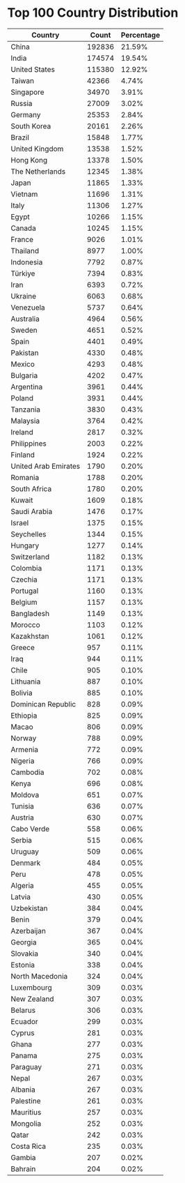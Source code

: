 # Top 100 Country Distribution
| Country | Count | Percentage |
|----|----|----|
| China | 192836 | 21.59% |
| India | 174574 | 19.54% |
| United States | 115380 | 12.92% |
| Taiwan | 42366 | 4.74% |
| Singapore | 34970 | 3.91% |
| Russia | 27009 | 3.02% |
| Germany | 25353 | 2.84% |
| South Korea | 20161 | 2.26% |
| Brazil | 15848 | 1.77% |
| United Kingdom | 13538 | 1.52% |
| Hong Kong | 13378 | 1.50% |
| The Netherlands | 12345 | 1.38% |
| Japan | 11865 | 1.33% |
| Vietnam | 11696 | 1.31% |
| Italy | 11306 | 1.27% |
| Egypt | 10266 | 1.15% |
| Canada | 10245 | 1.15% |
| France | 9026 | 1.01% |
| Thailand | 8977 | 1.00% |
| Indonesia | 7792 | 0.87% |
| Türkiye | 7394 | 0.83% |
| Iran | 6393 | 0.72% |
| Ukraine | 6063 | 0.68% |
| Venezuela | 5737 | 0.64% |
| Australia | 4964 | 0.56% |
| Sweden | 4651 | 0.52% |
| Spain | 4401 | 0.49% |
| Pakistan | 4330 | 0.48% |
| Mexico | 4293 | 0.48% |
| Bulgaria | 4202 | 0.47% |
| Argentina | 3961 | 0.44% |
| Poland | 3931 | 0.44% |
| Tanzania | 3830 | 0.43% |
| Malaysia | 3764 | 0.42% |
| Ireland | 2817 | 0.32% |
| Philippines | 2003 | 0.22% |
| Finland | 1924 | 0.22% |
| United Arab Emirates | 1790 | 0.20% |
| Romania | 1788 | 0.20% |
| South Africa | 1780 | 0.20% |
| Kuwait | 1609 | 0.18% |
| Saudi Arabia | 1476 | 0.17% |
| Israel | 1375 | 0.15% |
| Seychelles | 1344 | 0.15% |
| Hungary | 1277 | 0.14% |
| Switzerland | 1182 | 0.13% |
| Colombia | 1171 | 0.13% |
| Czechia | 1171 | 0.13% |
| Portugal | 1160 | 0.13% |
| Belgium | 1157 | 0.13% |
| Bangladesh | 1149 | 0.13% |
| Morocco | 1103 | 0.12% |
| Kazakhstan | 1061 | 0.12% |
| Greece | 957 | 0.11% |
| Iraq | 944 | 0.11% |
| Chile | 905 | 0.10% |
| Lithuania | 887 | 0.10% |
| Bolivia | 885 | 0.10% |
| Dominican Republic | 828 | 0.09% |
| Ethiopia | 825 | 0.09% |
| Macao | 806 | 0.09% |
| Norway | 788 | 0.09% |
| Armenia | 772 | 0.09% |
| Nigeria | 766 | 0.09% |
| Cambodia | 702 | 0.08% |
| Kenya | 696 | 0.08% |
| Moldova | 651 | 0.07% |
| Tunisia | 636 | 0.07% |
| Austria | 630 | 0.07% |
| Cabo Verde | 558 | 0.06% |
| Serbia | 515 | 0.06% |
| Uruguay | 509 | 0.06% |
| Denmark | 484 | 0.05% |
| Peru | 478 | 0.05% |
| Algeria | 455 | 0.05% |
| Latvia | 430 | 0.05% |
| Uzbekistan | 384 | 0.04% |
| Benin | 379 | 0.04% |
| Azerbaijan | 367 | 0.04% |
| Georgia | 365 | 0.04% |
| Slovakia | 340 | 0.04% |
| Estonia | 338 | 0.04% |
| North Macedonia | 324 | 0.04% |
| Luxembourg | 309 | 0.03% |
| New Zealand | 307 | 0.03% |
| Belarus | 306 | 0.03% |
| Ecuador | 299 | 0.03% |
| Cyprus | 281 | 0.03% |
| Ghana | 277 | 0.03% |
| Panama | 275 | 0.03% |
| Paraguay | 271 | 0.03% |
| Nepal | 267 | 0.03% |
| Albania | 267 | 0.03% |
| Palestine | 261 | 0.03% |
| Mauritius | 257 | 0.03% |
| Mongolia | 252 | 0.03% |
| Qatar | 242 | 0.03% |
| Costa Rica | 235 | 0.03% |
| Gambia | 207 | 0.02% |
| Bahrain | 204 | 0.02% |
